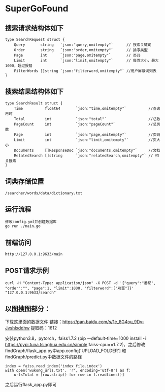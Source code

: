 # SuperGoFound

## 搜索请求结构体如下
```
type SearchRequest struct {
	Query       string   `json:"query,omitempty"`      // 搜索关键词
	Order       string   `json:"order,omitempty"`      // 排序类型
	Page        int      `json:"page,omitempty"`       // 页码
	Limit       int      `json:"limit,omitempty"`      // 每页大小，最大1000，超过报错
	FilterWords []string `json:"filterword,omitempty"` //用户屏蔽词列表
}
```
## 搜索结果结构体如下
```
type SearchResult struct {
	Time          float64       `json:"time,omitempty"`          //查询用时
	Total         int           `json:"total"`                   //总数
	PageCount     int           `json:"pageCount"`               //总页数
	Page          int           `json:"page,omitempty"`          //页码
	Limit         int           `json:"limit,omitempty"`         //页大小
	Documents     []ResponseDoc `json:"documents,omitempty"`     //文档
	RelatedSearch []string      `json:"relatedSearch,omitempty"` // 相关搜素
}
```
## 词典存储位置
`/searcher/words/data/dictionary.txt`

## 运行流程
```
修改config.yml并创建数据库
go run ./main.go
```
## 前端访问
```
http://127.0.0.1:9633/main
```

## POST请求示例
```
curl -H "Content-Type: application/json" -X POST -d '{"query":"番茄", "order":"", "page":1, "limit":1000, "filterword":["鸡蛋"]}' "127.0.0.1:9633/search"
```


## 以图搜图部分：
下载这里面的数据文件
链接：https://pan.baidu.com/s/1e_8G4ou_9Dv-Jvshlxddhw 
提取码：1612

安装python3.8，pytorch，faiss1.7.2  (pip --default-time=1000 install -i https://pypi.tuna.tsinghua.edu.cn/simple faiss-cpu==1.7.2)，之后修改findGraph/flask_app.py中app.config['UPLOAD_FOLDER']
和findGraph/predict.py中数据文件的路径
```
index = faiss.read_index('index_file.index')
with open('wukong_urls.txt', 'r', encoding='utf-8') as f:
    urlsTotal = [row.strip() for row in f.readlines()]
```
之后运行flask_app.py即可
